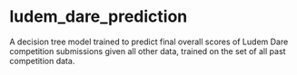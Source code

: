 # ludem_dare_prediction

A decision tree model trained to predict final overall scores of Ludem Dare competition submissions given all other data, trained on the set of all past competition data.
